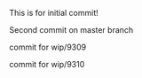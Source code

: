 This is for initial commit!

Second commit on master branch

commit for wip/9309

commit for wip/9310
